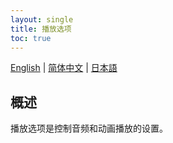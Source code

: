 ```yaml
---
layout: single
title: 播放选项
toc: true
---
```

[English](/dancexr/features/playback_options) | [简体中文](/zh/dancexr/features/playback_options) | [日本語](/jp/dancexr/features/playback_options)


## 概述
播放选项是控制音频和动画播放的设置。